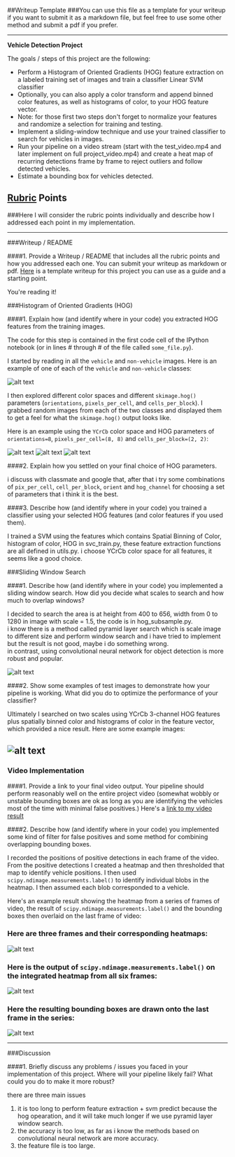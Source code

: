 ##Writeup Template
###You can use this file as a template for your writeup if you want to submit it as a markdown file, but feel free to use some other method and submit a pdf if you prefer.

---

**Vehicle Detection Project**

The goals / steps of this project are the following:

* Perform a Histogram of Oriented Gradients (HOG) feature extraction on a labeled training set of images and train a classifier Linear SVM classifier
* Optionally, you can also apply a color transform and append binned color features, as well as histograms of color, to your HOG feature vector. 
* Note: for those first two steps don't forget to normalize your features and randomize a selection for training and testing.
* Implement a sliding-window technique and use your trained classifier to search for vehicles in images.
* Run your pipeline on a video stream (start with the test_video.mp4 and later implement on full project_video.mp4) and create a heat map of recurring detections frame by frame to reject outliers and follow detected vehicles.
* Estimate a bounding box for vehicles detected.

[//]: # (Image References)
[image1]: ./result_images/car_not_car.png
[image2-1]: ./result_images/features_0.png
[image2-2]: ./result_images/features_1.png
[image2-3]: ./result_images/features_2.png
[image3]: ./result_images/sliding_windows.png
[image4]: ./result_images/sliding_window.png
[image5]: ./result_images/bboxes_and_heat_1.png
[image6]: ./result_images/bboxes_and_heat_2.png
[image7]: ./result_images/bboxes_and_heat_3.png
[video1]: ./project_video.mp4

## [Rubric](https://review.udacity.com/#!/rubrics/513/view) Points
###Here I will consider the rubric points individually and describe how I addressed each point in my implementation.  

---
###Writeup / README

####1. Provide a Writeup / README that includes all the rubric points and how you addressed each one.  You can submit your writeup as markdown or pdf.  [Here](https://github.com/udacity/CarND-Vehicle-Detection/blob/master/writeup_template.md) is a template writeup for this project you can use as a guide and a starting point.  

You're reading it!

###Histogram of Oriented Gradients (HOG)

####1. Explain how (and identify where in your code) you extracted HOG features from the training images.

The code for this step is contained in the first code cell of the IPython notebook (or in lines # through # of the file called `some_file.py`).  

I started by reading in all the `vehicle` and `non-vehicle` images.  Here is an example of one of each of the `vehicle` and `non-vehicle` classes:

![alt text][image1]

I then explored different color spaces and different `skimage.hog()` parameters (`orientations`, `pixels_per_cell`, and `cells_per_block`).  I grabbed random images from each of the two classes and displayed them to get a feel for what the `skimage.hog()` output looks like.

Here is an example using the `YCrCb` color space and HOG parameters of `orientations=8`, `pixels_per_cell=(8, 8)` and `cells_per_block=(2, 2)`:


![alt text][image2-1]
![alt text][image2-2]
![alt text][image2-3]

####2. Explain how you settled on your final choice of HOG parameters.

i discuss with classmate and google that, after that i try some combinations of `pix_per_cell`, `cell_per_block`, `orient` and `hog_channel` for choosing a set of parameters that i think it is the best.

####3. Describe how (and identify where in your code) you trained a classifier using your selected HOG features (and color features if you used them).

I trained a SVM using the features which contains Spatial Binning of Color, histogram of color, HOG in svc_train.py, these feature extraction functions are all defined in utils.py.
i choose YCrCb color space for all features, it seems like a good choice.

###Sliding Window Search

####1. Describe how (and identify where in your code) you implemented a sliding window search.  How did you decide what scales to search and how much to overlap windows?

I decided to search the area is at height from 400 to 656, width from 0 to 1280 in image with scale = 1.5, the code is in hog_subsample.py.  
i know there is a method called pyramid layer search which is scale image to different size and perform window search and i have tried to implement but the result is not good, maybe i do something wrong.  
in contrast, using convolutional neural network for object detection is more robust and popular.

![alt text][image3]

####2. Show some examples of test images to demonstrate how your pipeline is working.  What did you do to optimize the performance of your classifier?

Ultimately I searched on two scales using YCrCb 3-channel HOG features plus spatially binned color and histograms of color in the feature vector, which provided a nice result.  Here are some example images:

![alt text][image4]
---

### Video Implementation

####1. Provide a link to your final video output.  Your pipeline should perform reasonably well on the entire project video (somewhat wobbly or unstable bounding boxes are ok as long as you are identifying the vehicles most of the time with minimal false positives.)
Here's a [link to my video result](./project_video_output.mp4)


####2. Describe how (and identify where in your code) you implemented some kind of filter for false positives and some method for combining overlapping bounding boxes.

I recorded the positions of positive detections in each frame of the video.  From the positive detections I created a heatmap and then thresholded that map to identify vehicle positions.  I then used `scipy.ndimage.measurements.label()` to identify individual blobs in the heatmap.  I then assumed each blob corresponded to a vehicle.  

Here's an example result showing the heatmap from a series of frames of video, the result of `scipy.ndimage.measurements.label()` and the bounding boxes then overlaid on the last frame of video:

### Here are three frames and their corresponding heatmaps:

![alt text][image5]

### Here is the output of `scipy.ndimage.measurements.label()` on the integrated heatmap from all six frames:
![alt text][image6]

### Here the resulting bounding boxes are drawn onto the last frame in the series:
![alt text][image7]



---

###Discussion

####1. Briefly discuss any problems / issues you faced in your implementation of this project.  Where will your pipeline likely fail?  What could you do to make it more robust?

there are three main issues
1. it is too long to perform feature extraction + svm predict because the hog opearation, and it will take much longer if we use pyramid layer window search.  
2. the accuracy is too low, as far as i know the methods based on convolutional neural network are more accuracy.
3. the feature file is too large.
